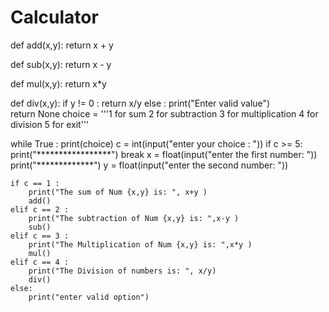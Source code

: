 # Calculator
def add(x,y):
    return x + y

def sub(x,y):
    return x - y

def mul(x,y):
    return x*y

def div(x,y):
    if y != 0 :
        return x/y
    else :
        print("Enter valid value")    
        return None
choice = '''1 for sum
2 for subtraction
3 for multiplication
4 for division
5 for exit'''

while True :
    print(choice)
    c = int(input("enter your choice : "))
    if c >= 5:
        print("*****************")
        break
    x = float(input("enter the first number: "))
    print("*************")
    y = float(input("enter the second number: "))

    if c == 1 :
        print("The sum of Num {x,y} is: ", x+y )
        add()
    elif c == 2 :
        print("The subtraction of Num {x,y} is: ",x-y )
        sub()
    elif c == 3 :
        print("The Multiplication of Num {x,y} is: ",x*y )
        mul()
    elif c == 4 :
        print("The Division of numbers is: ", x/y)
        div()
    else:
        print("enter valid option")
    
